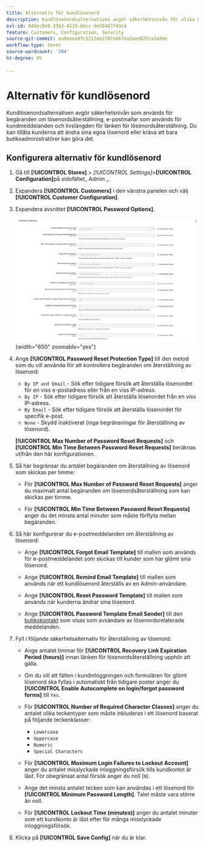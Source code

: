 ```yaml
---
title: Alternativ för kundlösenord
description: Kundlösenordsalternativen avgör säkerhetsnivån för olika kundmotstående funktioner i din butik.
exl-id: 84dec8e8-3363-4133-bbcc-9e58467749c4
feature: Customers, Configuration, Security
source-git-commit: ea9eeea0fc5213de2787e0b7ea2aed825ca3a9de
workflow-type: tm+mt
source-wordcount: '394'
ht-degree: 0%

---
```


# Alternativ för kundlösenord

Kundlösenordsalternativen avgör säkerhetsnivån som används för begäranden om lösenordsåterställning, e-postmallar som används för kundmeddelanden och livslängden för länken för lösenordsåterställning. Du kan tillåta kunderna att ändra sina egna lösenord eller kräva att bara butiksadministratörer kan göra det.

## Konfigurera alternativ för kundlösenord

1. Gå till **[!UICONTROL Stores]** > _[!UICONTROL Settings]_>**[!UICONTROL Configuration]**&#x200B;på sidofältet_ Admin _.

1. Expandera **[!UICONTROL Customers]** i den vänstra panelen och välj **[!UICONTROL Customer Configuration]**.

1. Expandera avsnittet **[!UICONTROL Password Options]**.

   ![Lösenordsalternativ](../configuration-reference/customers/assets/customer-configuration-password-options.png){width="600" zoomable="yes"}

1. Ange **[!UICONTROL Password Reset Protection Type]** till den metod som du vill använda för att kontrollera begäranden om återställning av lösenord:

   - `By IP and Email` - Sök efter tidigare försök att återställa lösenordet för en viss e-postadress eller från en viss IP-adress.
   - `By IP` - Sök efter tidigare försök att återställa lösenordet från en viss IP-adress.
   - `By Email` - Sök efter tidigare försök att återställa lösenordet för specifik e-post.
   - `None` - Skydd inaktiverat (inga begränsningar för återställning av lösenord).

   **[!UICONTROL Max Number of Password Reset Requests]** och **[!UICONTROL Min Time Between Password Reset Requests]** beräknas utifrån den här konfigurationen.

1. Så här begränsar du antalet begäranden om återställning av lösenord som skickas per timme:

   - För **[!UICONTROL Max Number of Password Reset Requests]** anger du maximalt antal begäranden om lösenordsåterställning som kan skickas per timme.

   - För **[!UICONTROL Min Time Between Password Reset Requests]** anger du det minsta antal minuter som måste förflyta mellan begäranden.

1. Så här konfigurerar du e-postmeddelanden om återställning av lösenord:

   - Ange **[!UICONTROL Forgot Email Template]** till mallen som används för e-postmeddelandet som skickas till kunder som har glömt sina lösenord.

   - Ange **[!UICONTROL Remind Email Template]** till mallen som används när ett kundlösenord återställs av en Admin-användare.

   - Ange **[!UICONTROL Reset Password Template]** till mallen som används när kunderna ändrar sina lösenord.

   - Ange **[!UICONTROL Password Template Email Sender]** till den [butikskontakt](../getting-started/store-details.md) som visas som avsändare av lösenordsrelaterade meddelanden.

1. Fyll i följande säkerhetsalternativ för återställning av lösenord:

   - Ange antalet timmar för **[!UICONTROL Recovery Link Expiration Period (hours)]** innan länken för lösenordsåterställning upphör att gälla.

   - Om du vill att fälten i kundinloggningen och formulären för glömt lösenord ska fyllas i automatiskt från tidigare poster anger du **[!UICONTROL Enable Autocomplete on login/forgot password forms]** till `Yes`.

   - För **[!UICONTROL Number of Required Character Classes]** anger du antalet olika teckentyper som måste inkluderas i ett lösenord baserat på följande teckenklasser:

      - `Lowercase`
      - `Uppercase`
      - `Numeric`
      - `Special Characters`

   - För **[!UICONTROL Maximum Login Failures to Lockout Account]** anger du antalet misslyckade inloggningsförsök tills kundkontot är låst. För obegränsat antal försök anger du noll (`0`).

   - Ange det minsta antalet tecken som kan användas i ett lösenord för **[!UICONTROL Minimum Password Length]**. Talet måste vara större än noll.

   - För **[!UICONTROL Lockout Time (minutes)]** anger du antalet minuter som ett kundkonto är låst efter för många misslyckade inloggningsförsök.

1. Klicka på **[!UICONTROL Save Config]** när du är klar.
